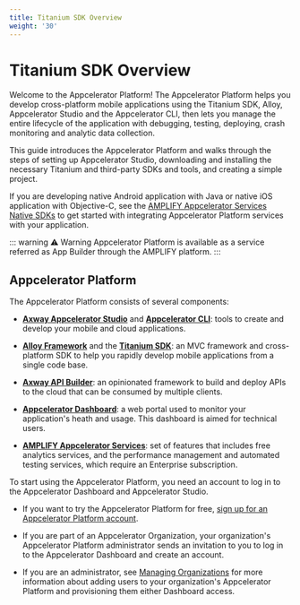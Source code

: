 ```yaml
---
title: Titanium SDK Overview
weight: '30'
---
```


# Titanium SDK Overview

Welcome to the Appcelerator Platform! The Appcelerator Platform helps you develop cross-platform mobile applications using the Titanium SDK, Alloy, Appcelerator Studio and the Appcelerator CLI, then lets you manage the entire lifecycle of the application with debugging, testing, deploying, crash monitoring and analytic data collection.

This guide introduces the Appcelerator Platform and walks through the steps of setting up Appcelerator Studio, downloading and installing the necessary Titanium and third-party SDKs and tools, and creating a simple project.

If you are developing native Android application with Java or native iOS application with Objective-C, see the [AMPLIFY Appcelerator Services Native SDKs](/guide/AMPLIFY_Appcelerator_Services/AMPLIFY_Appcelerator_Platform_Services_How-tos/AMPLIFY_Appcelerator_Services_Native_SDKs/) to get started with integrating Appcelerator Platform services with your application.

::: warning ⚠️ Warning
Appcelerator Platform is available as a service referred as App Builder through the AMPLIFY platform.
:::

## Appcelerator Platform

The Appcelerator Platform consists of several components:

* **[Axway Appcelerator Studio](/guide/Axway_Appcelerator_Studio/)** and **[Appcelerator CLI](/guide/Appcelerator_CLI/)**: tools to create and develop your mobile and cloud applications.

* **[Alloy Framework](/guide/Alloy_Framework/)** and the **[Titanium SDK](/guide/Titanium_SDK/)**: an MVC framework and cross-platform SDK to help you rapidly develop mobile applications from a single code base.

* **[Axway API Builder](/guide/Axway_API_Builder/)**: an opinionated framework to build and deploy APIs to the cloud that can be consumed by multiple clients.

* **[Appcelerator Dashboard](https://wiki.appcelerator.org/display/guides2/Appcelerator+Dashboard)**: a web portal used to monitor your application's heath and usage. This dashboard is aimed for technical users.

* **[AMPLIFY Appcelerator Services](/guide/AMPLIFY_Appcelerator_Services/)**: set of features that includes free analytics services, and the performance management and automated testing services, which require an Enterprise subscription.

To start using the Appcelerator Platform, you need an account to log in to the Appcelerator Dashboard and Appcelerator Studio.

* If you want to try the Appcelerator Platform for free, [sign up for an Appcelerator Platform account](http://www.appcelerator.com/signup/).

* If you are part of an Appcelerator Organization, your organization's Appcelerator Platform administrator sends an invitation to you to log in to the Appcelerator Dashboard and create an account.

* If you are an administrator, see [Managing Organizations](/guide/AMPLIFY_Dashboard/AMPLIFY_Dashboard_Guide/Managing_Organizations/) for more information about adding users to your organization's Appcelerator Platform and provisioning them either Dashboard access.
